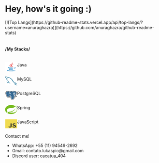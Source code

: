 <h1>Hey, how's it going :)</h1>
[![Top Langs](https://github-readme-stats.vercel.app/api/top-langs/?username=anuraghazra)](https://github.com/anuraghazra/github-readme-stats)
<div>
  
</div>




<br>
  <h4 align="left">/My Stacks/</h4>
  <br>
      <div style="display: flex"> 
  <img align="center" alt="Lucas-JAVA" height="30" width="40" src="https://raw.githubusercontent.com/devicons/devicon/master/icons/java/java-original.svg"> Java
  </div> 
  <br>
  <div style="display: flex"> 
<img align="center" alt="Lucas-MYSQL" height="30" width="40" src="https://raw.githubusercontent.com/devicons/devicon/master/icons/mysql/mysql-original.svg">MySQL</div> 
<div> 
<br>
<div style="display: flex"> 
<img align="center" alt="Lucas-POSTGRESQL" height="30" width="40" src="https://raw.githubusercontent.com/devicons/devicon/master/icons/postgresql/postgresql-original.svg">PostgreSQL</div> 
<br>
<div style="display: flex"> 
<img align="center" alt="Lucas-SPRING" height="30" width="40" src="https://raw.githubusercontent.com/devicons/devicon/master/icons/spring/spring-original.svg">Spring</div> 
<div> 
<br>
<div style="display: flex"> 
<img align="center" alt="Lucas-JS" height="30" width="40" src="https://raw.githubusercontent.com/devicons/devicon/master/icons/javascript/javascript-original.svg">JavaScript</div> 
<div> 
<br>
  <span align="center">Contact me!</span>
  <ul>
    <li>WhatsApp: +55 (11) 94546-2692</li>
    <li>Gmail: contato.lukaspio@gmail.com</li>
    <li>Discord user: cacatua_404</li>
  </ul>

</div>

